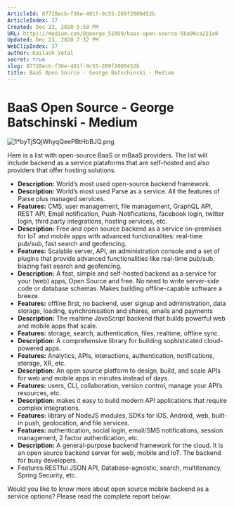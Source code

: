 ```yaml
---
ArticleId: 87728ecb-f36e-401f-9c55-269f2000452b
ArticleIndex: 37
Created: Dec 23, 2020 5:58 PM
URL: https://medium.com/@george_51059/baas-open-source-5ba96ca221a0
Updated: Dec 23, 2020 7:32 PM
WebClipIndex: 37
author: Kailash Vetal
secret: true
slug: 87728ecb-f36e-401f-9c55-269f2000452b
title: BaaS Open Source - George Batschinski - Medium
---
```

#  BaaS Open Source - George Batschinski - Medium
![1*byTjSQjWhyqQeePBtHbBJQ.png](37%20611eb7f578e24b049ea746f3597b3546/1byTjSQjWhyqQeePBtHbBJQ.png)

Here is a list with open-source BaaS or mBaaS providers. The list will include backend as a service plataforms that are self-hosted and also providers that offer hosting solutions.

- **Description:** World’s most used open-source backend framework.
- **Description:** World’s most used Parse as a service. All the features of Parse plus managed services.
- **Features:** CMS, user management, file management, GraphQL API, REST API, Email notification, Push-Notifications, facebook login, twitter login, third party integrations, hosting services, etc.
- **Description:** Free and open source backend as a service on-premises for IoT and mobile apps with advanced functionalities: real-time pub/sub, fast search and geofencing.
- **Features:** Scalable server, API, an administration console and a set of plugins that provide advanced functionalities like real-time pub/sub, blazing fast search and geofencing.
- **Description:** A fast, simple and self-hosted backend as a service for your (web) apps, Open Source and free. No need to write server-side code or database schemas. Makes building offline-capable software a breeze.
- **Features:** offline first, no backend, user signup and administration, data storage, loading, synchronisation and shares, emails and payments
- **Description:** The realtime JavaScript backend that builds powerful web and mobile apps that scale.
- **Features:** storage, search, authentication, files, realtime, offline sync.
- **Description:** A comprehensive library for building sophisticated cloud-powered apps.
- **Features:** Analytics, APIs, interactions, authentication, notifications, storage, XR, etc.
- **Description:** An open source platform to design, build, and scale APIs for web and mobile apps in minutes instead of days.
- **Features:** users, CLI, collaboration, version control, manage your API’s resources, etc.
- **Description:** makes it easy to build modern API applications that require complex integrations.
- **Features:** library of NodeJS modules, SDKs for iOS, Android, web, built-in push, geolocation, and file services.
- **Features:** authentication, social login, email/SMS notifications, session management, 2 factor authentication, etc.
- **Description:** A general-purpose backend framework for the cloud. It is an open source backend server for web, mobile and IoT. The backend for busy developers.
- Features:RESTful JSON API, Database-agnostic, search, multitenancy, Spring Security, etc.

Would you like to know more about open source mobile backend as a service options? Please read the complete report below:
